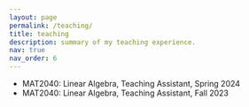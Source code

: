 ```yaml
---
layout: page
permalink: /teaching/
title: teaching
description: summary of my teaching experience.
nav: true
nav_order: 6
---
```


- MAT2040: Linear Algebra, Teaching Assistant, Spring 2024
- MAT2040: Linear Algebra, Teaching Assistant, Fall 2023